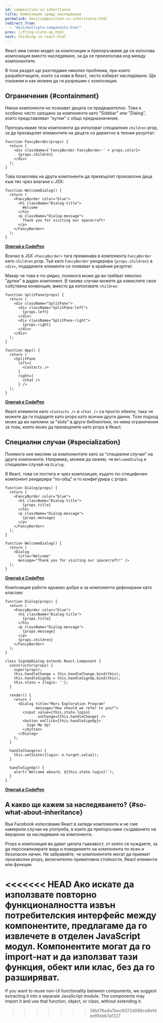 ```yaml
---
id: composition-vs-inheritance
title: Композиция срещу наследяване
permalink: docs/composition-vs-inheritance.html
redirect_from:
  - "docs/multiple-components.html"
prev: lifting-state-up.html
next: thinking-in-react.html
---
```


React има силен модел за композиции и препоръчваме да се използва композиция вместо наследяване, за да се преизползва код между компонентите.

В този раздел ще разгледаме няколко проблема, при които разработчиците, които са нови в React, често избират наследяване. Ще покажем и как можем да ги разрешим с композиция.

## Ограничения {#containment}

Някои компоненти не познават децата си предварително. Това е особено често срещано за компоненти като "Sidebar" или "Dialog", които представляват "кутии" с общо предназначение.

Препоръчваме тези компоненти да използват специалния `children` prop, за да прехвърлят елементите на децата си директно в техния резултат:

```js{4}
function FancyBorder(props) {
  return (
    <div className={'FancyBorder FancyBorder-' + props.color}>
      {props.children}
    </div>
  );
}
```

Това позволява на други компоненти да прехвърлят произволни деца към тях чрез влагане с JSX:

```js{4-9}
function WelcomeDialog() {
  return (
    <FancyBorder color="blue">
      <h1 className="Dialog-title">
        Welcome
      </h1>
      <p className="Dialog-message">
        Thank you for visiting our spacecraft!
      </p>
    </FancyBorder>
  );
}
```

**[Опитай в CodePen](https://codepen.io/gaearon/pen/ozqNOV?editors=0010)**

Всичко в JSX `<FancyBorder>` тагa преминава в компонента `FancyBorder` като `children` prop. Тъй като `FancyBorder` рендерира `{props.children}` в `<div>`, подадените елементи се появяват в крайния резултат.

Макар че това е по-рядко, понякога може да ви трябват няколко "дупки" в даден компонент. В такива случаи можете да измислите своя собствена конвенция, вместо да използвате `children`:

```js{5,8,18,21}
function SplitPane(props) {
  return (
    <div className="SplitPane">
      <div className="SplitPane-left">
        {props.left}
      </div>
      <div className="SplitPane-right">
        {props.right}
      </div>
    </div>
  );
}

function App() {
  return (
    <SplitPane
      left={
        <Contacts />
      }
      right={
        <Chat />
      } />
  );
}
```

[**Опитай в CodePen**](https://codepen.io/gaearon/pen/gwZOJp?editors=0010)

React елементи като `<Contacts />` и `<Chat />` са просто обекти, така че можете да ги подадете като props като всички други данни. Този подход може да ви напомни за "slots" в други библиотеки, но няма ограничения за това, което може да прехвърлите като props в React.

## Специални случаи {#specialization}

Понякога ние мислим за компонентите като за "специални случаи" на други компоненти. Например, можем да кажем, че `WelcomeDialog` е специален случай на `Dialog`.

В React, това се постига и чрез композиция, където по-специфичен компонент рендерира "по-общ" и го конфигурира с props:

```js{5,8,16-18}
function Dialog(props) {
  return (
    <FancyBorder color="blue">
      <h1 className="Dialog-title">
        {props.title}
      </h1>
      <p className="Dialog-message">
        {props.message}
      </p>
    </FancyBorder>
  );
}

function WelcomeDialog() {
  return (
    <Dialog
      title="Welcome"
      message="Thank you for visiting our spacecraft!" />
  );
}
```

[**Опитай в CodePen**](https://codepen.io/gaearon/pen/kkEaOZ?editors=0010)

Композиция работи еднакво добре и за компоненти дефинирани като класове:

```js{10,27-31}
function Dialog(props) {
  return (
    <FancyBorder color="blue">
      <h1 className="Dialog-title">
        {props.title}
      </h1>
      <p className="Dialog-message">
        {props.message}
      </p>
      {props.children}
    </FancyBorder>
  );
}

class SignUpDialog extends React.Component {
  constructor(props) {
    super(props);
    this.handleChange = this.handleChange.bind(this);
    this.handleSignUp = this.handleSignUp.bind(this);
    this.state = {login: ''};
  }

  render() {
    return (
      <Dialog title="Mars Exploration Program"
              message="How should we refer to you?">
        <input value={this.state.login}
               onChange={this.handleChange} />
        <button onClick={this.handleSignUp}>
          Sign Me Up!
        </button>
      </Dialog>
    );
  }

  handleChange(e) {
    this.setState({login: e.target.value});
  }

  handleSignUp() {
    alert(`Welcome aboard, ${this.state.login}!`);
  }
}
```

[**Опитай в CodePen**](https://codepen.io/gaearon/pen/gwZbYa?editors=0010)

## А какво ще кажем за наследяването? {#so-what-about-inheritance}

Във Facebook използваме React в хиляди компоненти и не сме намерили случаи на употреба, в които да препоръчаме създаването на йерархии за наследяване на компоненти.

Props и композиция ви дават цялата гъвкавост, от която се нуждаете, за да персонализирате вида и поведението на компонента по ясен и безопасен начин. Не забравяйте, че компонентите могат да приемат произволни props, включително примитивни стойности, React елементи или функции.

<<<<<<< HEAD
Ако искате да използвате повторно функционалността извън потребителския интерфейс между компонентите, предлагаме да го извлечете в отделен JavaScript модул. Компонентите могат да го import-нат и да използват тази функция, обект или клас, без да го разширяват.
=======
If you want to reuse non-UI functionality between components, we suggest extracting it into a separate JavaScript module. The components may import it and use that function, object, or class, without extending it.
>>>>>>> 38bf76a4a7bec6072d086ce8efdeef9ebb7af227
